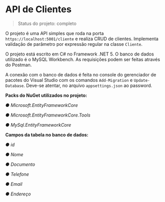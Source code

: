 <h1>API de Clientes</h1>

> Status do projeto: completo

O projeto é uma API simples que roda na porta ```https://localhost:5001/cliente``` e realiza CRUD de clientes. Implementa validação de parâmetro por expressão regular na classe ```Cliente```.

O projeto está escrito em C# no Framework .NET 5. O banco de dados utilizado é o MySQL Workbench. As requisições podem ser feitas através do Postman. 

A conexão com o banco de dados é feita no console do gerenciador de pacotes do Visual Studio com os comandos ```Add-Migration``` e ```Update-Database```. Deve-se atentar, no arquivo ```appsettings.json``` ao password.

<strong>Packs do NuGet utilizados no projeto:</strong>

<em>● Microsoft.EntityFrameworkCore</em>

<em>● Microsoft.EntityFrameworkCore.Tools</em>

<em>● MySql.EntityFrameworkCore</em>


<strong>Campos da tabela no banco de dados:</strong>

<em>● id</em>

<em>● Nome</em>

<em>● Documento</em>

<em>● Telefone</em>

<em>● Email</em>

<em>● Endereço</em>
